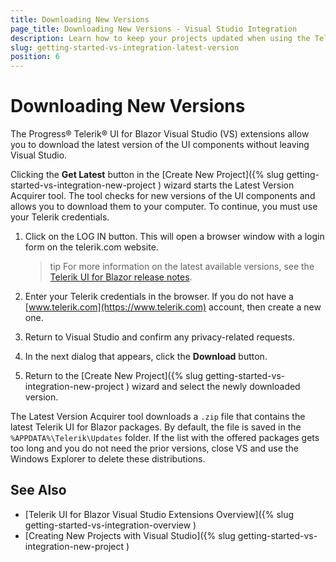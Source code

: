 ```yaml
---
title: Downloading New Versions
page_title: Downloading New Versions - Visual Studio Integration
description: Learn how to keep your projects updated when using the Telerik UI for Blazor library.
slug: getting-started-vs-integration-latest-version
position: 6
---
```


# Downloading New Versions

The Progress&reg; Telerik&reg; UI for Blazor Visual Studio (VS) extensions allow you to download the latest version of the UI components without leaving Visual Studio.


<!--
The Latest Version Retrieval tool automatically checks for the latest Telerik UI for Blazor distribution which is available for you on the Telerik website. Once a day, upon loading a project with Telerik UI for Blazor components, the extensions query the Telerik website for a new version of Telerik UI for Blazor. When a new version is detected, a notification is displayed that lets you download it.

![Getting the latest version notification](images/lva_notification.png)

Clicking the **Update Now** button starts the Latest Version Acquirer tool which prompts for your Telerik credentials on its first page. If you do not have a [www.telerik.com](https://www.telerik.com) account, you can create one through the **Create an account for free** link.
-->


Clicking the **Get Latest** button in the [Create New Project]({% slug getting-started-vs-integration-new-project ) wizard starts the Latest Version Acquirer tool. The tool checks for new versions of the UI components and allows you to download them to your computer. To continue, you must use your Telerik credentials.

1. Click on the LOG IN button. This will open a browser window with a login form on the telerik.com website.

    >tip For more information on the latest available versions, see the [Telerik UI for Blazor release notes](https://www.telerik.com/support/whats-new/blazor-ui/release-history).

1. Enter your Telerik credentials in the browser. If you do not have a [www.telerik.com](https://www.telerik.com) account, then create a new one.
1. Return to Visual Studio and confirm any privacy-related requests.
1. In the next dialog that appears, click the **Download** button.

1. Return to the [Create New Project]({% slug getting-started-vs-integration-new-project ) wizard and select the newly downloaded version.

The Latest Version Acquirer tool downloads a `.zip` file that contains the latest Telerik UI for Blazor packages. By default, the file is saved in the `%APPDATA%\Telerik\Updates` folder. If the list with the offered packages gets too long and you do not need the prior versions, close VS and use the Windows Explorer to delete these distributions.

## See Also

* [Telerik UI for Blazor Visual Studio Extensions Overview]({% slug getting-started-vs-integration-overview )
* [Creating New Projects with Visual Studio]({% slug getting-started-vs-integration-new-project )
